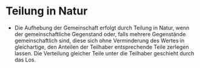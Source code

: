 # Teilung in Natur

- Die Aufhebung der Gemeinschaft erfolgt durch Teilung in Natur, wenn der gemeinschaftliche Gegenstand oder, falls mehrere Gegenstände gemeinschaftlich sind, diese sich ohne Verminderung des Wertes in gleichartige, den Anteilen der Teilhaber entsprechende Teile zerlegen lassen. Die Verteilung gleicher Teile unter die Teilhaber geschieht durch das Los.

